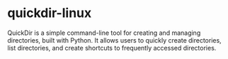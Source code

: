 # quickdir-linux
QuickDir is a simple command-line tool for creating and managing directories, built with Python. It allows users to quickly create directories, list directories, and create shortcuts to frequently accessed directories. 
